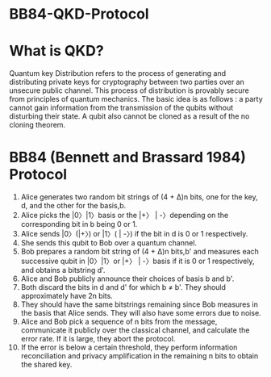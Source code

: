 # BB84-QKD-Protocol

# What is QKD?

Quantum key Distribution refers to the process of generating and distributing private keys for cryptography between two parties over an unsecure public channel. This process of distribution is provably secure from principles of quantum mechanics. The basic idea is as follows : a party cannot gain information from the transmission of the qubits without disturbing their state. A qubit also cannot be cloned as a result of the no cloning theorem.  


# BB84 (Bennett and Brassard 1984)  Protocol

1. Alice generates two random bit strings of (4 + ∆)n bits, one for the key, d, and the other for the basis,b.
2. Alice picks the |0〉|1〉basis or the |+〉 | -〉depending on the corresponding bit in b being 0 or 1.
3. Alice sends |0〉(|+〉) or |1〉( | -〉) if the bit in d is 0 or 1 respectively.
4. She sends this qubit to Bob over a quantum channel.
5. Bob prepares a random bit string of (4 + ∆)n bits,b' and measures each successive qubit in |0〉|1〉or  |+〉 | -〉basis if it is 0 or 1 respectively, and obtains a bitstring d'.
6. Alice and Bob publicly announce their choices of basis b and b'.
7. Both discard the bits in d and d' for which b ≠ b'. They should approximately have 2n bits.
8. They should have the same bitstrings remaining since Bob measures in the basis that Alice sends. They will also have some errors due to noise.
9. Alice and Bob pick a sequence of n bits from the message, communicate it publicly over the classical channel, and calculate the error rate. If it is large, they abort the protocol.
10. If the error is below a certain threshold, they perform information reconciliation and privacy amplification in the remaining n bits to obtain the shared key.
